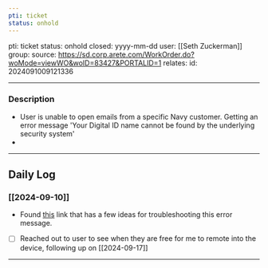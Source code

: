 ```yaml
---
pti: ticket
status: onhold
---
```

pti: ticket 
status: onhold
closed: yyyy-mm-dd
user: [[Seth Zuckerman]]
group: 
source: https://sd.corp.arete.com/WorkOrder.do?woMode=viewWO&woID=83427&PORTALID=1
relates: 
id: 2024091009121336

---
### Description
- User is unable to open emails from a specific Navy customer. Getting an error message 'Your Digital ID name cannot be found by the underlying security system'
-

---
## Daily Log
### [[2024-09-10]]
- Found [this](https://answers.microsoft.com/en-us/outlook_com/forum/all/outlook-2019-cannot-open-emails-with-digital/9cfd8a20-764b-4621-9c66-cfe99287ba9a) link that has a few ideas for troubleshooting this error message. 
- [ ] Reached out to user to see when they are free for me to remote into the device, following up on [[2024-09-17]]
---




